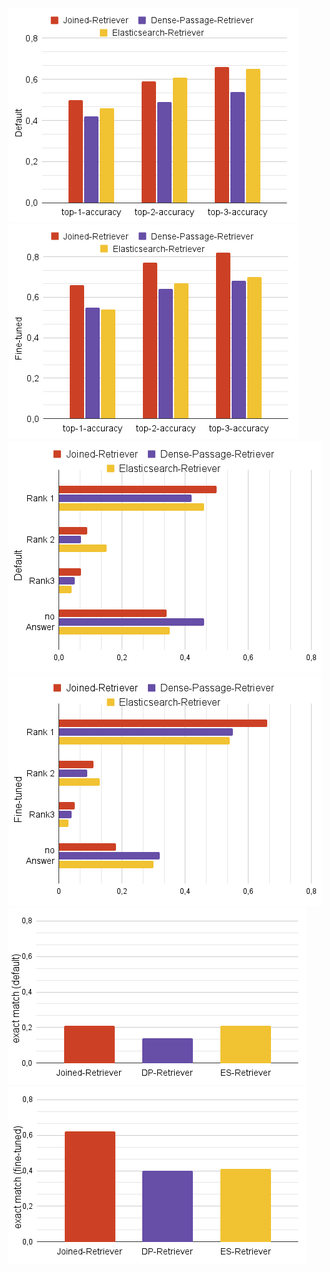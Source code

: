 <img src="images/accuracy-default.png">
<img src="images/accuracy-fine-tuned.png">
<img src="images/default-answer-distribution.png">
<img src="images/fine-tuned-answer-distribution.png">
<img src="images/exact_match_default.png">
<img src="images/exact_match_fine_tuned.png">